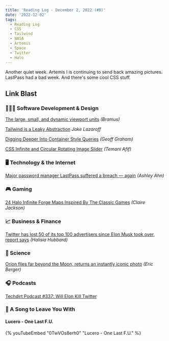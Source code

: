 ```yaml
---
title: 'Reading Log - December 2, 2022 (#8)'
date: '2022-12-02'
tags:
  - Reading Log
  - CSS
  - Tailwind
  - NASA
  - Artemis
  - Space
  - Twitter
  - Halo
---
```


Another quiet week. Artemis I is continuing to send back amazing pictures. LastPass had a bad week. And there's some cool CSS stuff.
<!-- excerpt -->

## Link Blast

### 👨🏼‍💻 Software Development & Design

[The large, small, and dynamic viewport units](https://web.dev/viewport-units/) _(Bramus)_

[Tailwind is a Leaky Abstraction](https://jakelazaroff.com/words/tailwind-is-a-leaky-abstraction/) _Jake Lazaroff_

[Digging Deeper Into Container Style Queries](https://css-tricks.com/digging-deeper-into-container-style-queries/) _(Geoff Graham)_

[CSS Infinite and Circular Rotating Image Slider](https://css-tricks.com/css-only-infinite-and-circular-image-slider/) _(Temani Afif)_

### 🖥 Technology & the Internet

[Major password manager LastPass suffered a breach — again](https://www.npr.org/2022/12/01/1140076375/major-password-manager-lastpass-suffered-a-breach-again) _(Ashley Ahn)_

### 🎮 Gaming

[24 Halo Infinite Forge Maps Inspired By The Classic Games](https://kotaku.com/halo-infinite-forge-classic-maps-blood-gulch-1849838429) _(Claire Jackson)_

### 📈 Business & Finance

[Twitter has lost 50 of its top 100 advertisers since Elon Musk took over, report says](https://www.npr.org/2022/11/25/1139180002/twitter-loses-50-top-advertisers-elon-musk) *(Halisia Hubbard)*

### 🔬 Science

[Orion flies far beyond the Moon, returns an instantly iconic photo](https://arstechnica.com/science/2022/11/orion-flies-far-beyond-the-moon-returns-an-instantly-iconic-photo/) _(Eric Berger)_

### 🎧 Podcasts

[Techdirt Podcast #337: Will Elon Kill Twitter](https://www.techdirt.com/2022/11/23/techdirt-podcast-episode-337-will-elon-kill-twitter/)

### 🎵 A Song to Leave You With

#### Lucero - One Last F.U.

{% youTubeEmbed "0TwVOs8erh0" "Lucero - One Last F.U." %}
